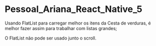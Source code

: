 # Pessoal_Ariana_React_Native_5

Usando FlatList para carregar melhor os itens da Cesta de verduras, é melhor fazer assim para trabalhar com listas grandes; 

O FlatList não pode ser usado junto o scroll.
